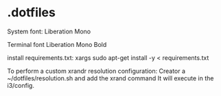 # .dotfiles
System font:
Liberation Mono

Terminal font
Liberation Mono Bold

install requirements.txt:
xargs sudo apt-get install -y < requirements.txt

To perform a custom xrandr resolution configuration:
Creator a ~/dotfiles/resolution.sh and add the xrand command
It will execute in the i3/config.
